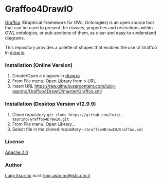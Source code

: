# Graffoo4DrawIO

[Graffoo](https://essepuntato.it/graffoo/)  (Graphical Framework for OWL Ontologies) is an open source tool that can be used to present the classes, properties and restrictions within OWL ontologies, or sub-sections of them, as clear and easy-to-understand diagrams. 

This repository provides a palette of shapes that enables the use of Graffoo in [draw.io](https://app.diagrams.net/).

### Installation (Online Version)

1. Create/Open a diagram in [draw.io](https://app.diagrams.net/)
2. From File menu: Open Library from > URL
3. Insert URL https://raw.githubusercontent.com/luigi-asprino/Graffoo4DrawIO/master/Graffoo.xml

### Installation (Desktop Version v12.9.9)

1. Clone repository ``git clone https://github.com/luigi-asprino/Graffoo4DrawIO.git``
2. From File menu: Open Library...
3. Select file in the cloned repository ``~/Graffoo4DrawIO/Graffoo.xml``

### License

[Apache 2.0](LICENSE)

### Author

[Luigi Asprino](http://luigiasprino.it) mail: luigi.asprino@istc.cnr.it

